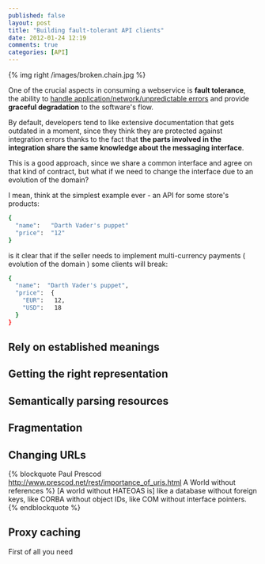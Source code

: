 ```yaml
---
published: false
layout: post
title: "Building fault-tolerant API clients"
date: 2012-01-24 12:19
comments: true
categories: [API]
---
```


{% img right /images/broken.chain.jpg %}

One of the crucial aspects in consuming a webservice is **fault tolerance**, the ability
to [handle application/network/unpredictable errors](http://en.wikipedia.org/wiki/Fault-tolerant_system)
and provide **graceful degradation** to the software's flow.
<!-- more -->

By default, developers tend to like extensive documentation that gets outdated in a moment,
since they think they are protected against integration errors thanks to the fact that **the
parts involved in the integration share the same knowledge about the messaging interface**.

This is a good approach, since we share a common interface and agree on that kind of contract,
but what if we need to change the interface due to an evolution of the domain?

I mean, think at the simplest example ever - an API for some store's products:

``` bash GET /products/12
{
  "name":   "Darth Vader's puppet"
  "price":  "12"
}
```

is it clear that if the seller needs to implement multi-currency payments ( evolution of the
domain ) some clients will break:

``` bash Implementation of multi-currency: a JSON attribute becomes an array
{
  "name":  "Darth Vader's puppet",
  "price":  {
    "EUR":   12,
    "USD":   18
  }
}
```

## Rely on established meanings

## Getting the right representation

## Semantically parsing resources

## Fragmentation

## Changing URLs

{% blockquote Paul Prescod http://www.prescod.net/rest/importance_of_uris.html A World without references %}
[A world without HATEOAS is]
like a database without foreign keys,
like CORBA without object IDs,
like COM without interface pointers.
{% endblockquote %}

## Proxy caching

First of all you need 
